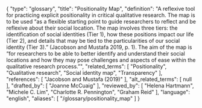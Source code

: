 {
    "type": "glossary",
    "title": "Positionality Map",
    "definition": "A reflexive tool for practicing explicit positionality in critical qualitative research. The map is to be used “as a flexible starting point to guide researchers to reflect and be reflexive about their social location. The map involves three tiers: the identification of social identities (Tier 1), how these positions impact our life (Tier 2), and details that may be tied to the particularities of our social identity (Tier 3).” (Jacobson and Mustafa 2019, p. 1). The aim of the map is “for researchers to be able to better identify and understand their social locations and how they may pose challenges and aspects of ease within the qualitative research process.”",
    "related_terms": [
        "Positionality",
        "Qualitative research",
        "Social identity map",
        "Transparency"
    ],
    "references": [
        "Jacobson and Mustafa (2019)"
    ],
    "alt_related_terms": [
        null
    ],
    "drafted_by": [
        "Joanne McCuaig"
    ],
    "reviewed_by": [
        "Helena Hartmann",
        "Michele C. Lim",
        "Charlotte R. Pennington",
        "Graham Reid"
    ],
    "language": "english",
    "aliases": [
        "/glossary/positionality_map"
    ]
}